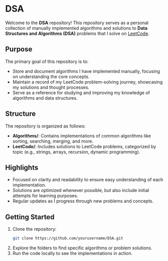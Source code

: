 # DSA

Welcome to the **DSA** repository! This repository serves as a personal collection of manually implemented algorithms and solutions to **Data Structures and Algorithms (DSA)** problems that I solve on [LeetCode](https://leetcode.com/).

## Purpose

The primary goal of this repository is to:
- Store and document algorithms I have implemented manually, focusing on understanding the core concepts.
- Maintain a record of my LeetCode problem-solving journey, showcasing my solutions and thought processes.
- Serve as a reference for studying and improving my knowledge of algorithms and data structures.

## Structure

The repository is organized as follows:

- **Algorithms/**: Contains implementations of common algorithms like sorting, searching, merging, and more.
- **LeetCode/**: Includes solutions to LeetCode problems, categorized by topic (e.g., strings, arrays, recursion, dynamic programming).

## Highlights

- Focused on clarity and readability to ensure easy understanding of each implementation.
- Solutions are optimized whenever possible, but also include initial attempts for learning purposes.
- Regular updates as I progress through new problems and concepts.

## Getting Started

1. Clone the repository:
   ```bash
   git clone https://github.com/yourusername/DSA.git
2. Explore the folders to find specific algorithms or problem solutions.
3. Run the code locally to see the implementations in action.

